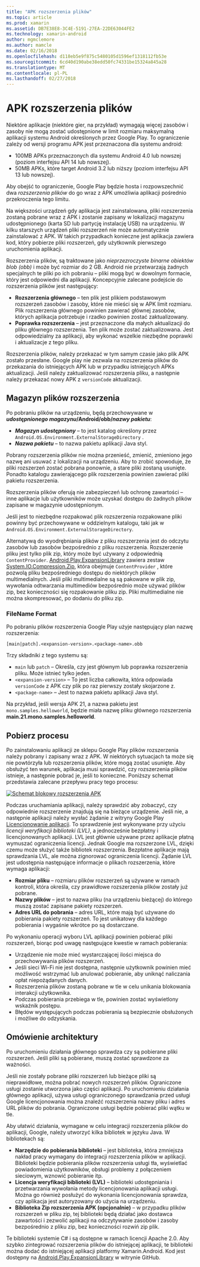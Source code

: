 ```yaml
---
title: "APK rozszerzenia plików"
ms.topic: article
ms.prod: xamarin
ms.assetid: DB7E38E8-3C4E-5191-27EA-22DE63044FE2
ms.technology: xamarin-android
author: mgmclemore
ms.author: mamcle
ms.date: 02/16/2018
ms.openlocfilehash: d118eb5e9f875c5480105d1596ef1318112fb53e
ms.sourcegitcommit: 6cd40d190abe38edd50fc74331be15324a845a28
ms.translationtype: MT
ms.contentlocale: pl-PL
ms.lasthandoff: 02/27/2018
---
```

# <a name="apk-expansion-files"></a>APK rozszerzenia plików

Niektóre aplikacje (niektóre gier, na przykład) wymagają więcej zasobów i zasoby nie mogą zostać udostępnione w limit rozmiaru maksymalną aplikacji systemu Android określonych przez Google Play. To ograniczenie zależy od wersji programu APK jest przeznaczona dla systemu android:

-  100MB APKs przeznaczonych dla systemu Android 4.0 lub nowszej (poziom interfejsu API 14 lub nowszej).
-  50MB APKs, które target Android 3.2 lub niższy (poziom interfejsu API 13 lub nowszej).

Aby obejść to ograniczenie, Google Play będzie hosta i rozpowszechnić dwa *rozszerzenia plików* do go wraz z APK umożliwia aplikacji pośrednio przekroczenia tego limitu. 

Na większości urządzeń gdy aplikacja jest zainstalowana, pliki rozszerzenia zostaną pobrane wraz z APK i zostanie zapisany w lokalizacji magazynu udostępnionego (karta SD lub partycję instalację USB) na urządzeniu. W kilku starszych urządzeń pliki rozszerzeń nie może automatycznie zainstalować z APK. W takich przypadkach konieczne jest aplikacja zawiera kod, który pobierze pliki rozszerzeń, gdy użytkownik pierwszego uruchomienia aplikacji.

Rozszerzenia plików, są traktowane jako *nieprzezroczyste binarne obiektów blob (obb)* i może być rozmiar do 2 GB. Android nie przetwarzają żadnych specjalnych te pliki po ich pobraniu &ndash; pliki mogą być w dowolnym formacie, który jest odpowiedni dla aplikacji. Koncepcyjnie zalecane podejście do rozszerzenia plików jest następujący:

-   **Rozszerzenia głównego** &ndash; ten plik jest plikiem podstawowym rozszerzeń zasobów i zasoby, które nie mieści się w APK limit rozmiaru.   Plik rozszerzenia głównego powinien zawierać głównej zasobów, których aplikacja potrzebuje i rzadko powinien zostać zaktualizowany.
-   **Poprawka rozszerzenia** &ndash; jest przeznaczone dla małych aktualizacji do pliku głównego rozszerzenia.   Ten plik może zostać zaktualizowana. Jest odpowiedzialny za aplikacji, aby wykonać wszelkie niezbędne poprawki i aktualizacje z tego pliku.


Rozszerzenia plików, należy przekazać w tym samym czasie jako plik APK zostało przesłane.
Google play nie zezwala na rozszerzenia plików do przekazania do istniejących APK lub w przypadku istniejących APKs aktualizacji. Jeśli należy zaktualizować rozszerzenia pliku, a następnie należy przekazać nowy APK z `versionCode` aktualizacji.

<a name="Expansion_File_Storage" />

## <a name="expansion-file-storage"></a>Magazyn plików rozszerzenia

Po pobraniu plików na urządzeniu, będą przechowywane w  **_udostępnionego magazynu_/Android/obb/_nazwy pakietu_**:

-   **_Magazyn udostępniony_**  &ndash; to jest katalog określony przez `Android.OS.Environment.ExternalStorageDirectory` .
-   **_Nazwa pakietu_**  &ndash; to nazwa pakietu aplikacji Java styl.


Pobrany rozszerzenia plików nie można przenieść, zmienić, zmieniono jego nazwę ani usuwać z lokalizacji na urządzeniu. Aby to zrobić spowoduje, że pliki rozszerzeń zostać pobrana ponownie, a stare pliki zostaną usunięte. Ponadto katalogu zawierającego plik rozszerzenia powinien zawierać pliki pakietu rozszerzenia.

Rozszerzenia plików oferują nie zabezpieczeń lub ochronę zawartości &ndash; inne aplikacje lub użytkowników może uzyskać dostępu do żadnych plików zapisane w magazynie udostępnionym.

Jeśli jest to niezbędne rozpakować plik rozszerzenia rozpakowane pliki powinny być przechowywane w oddzielnym katalogu, taki jak w `Android.OS.Environment.ExternalStorageDirectory`.

Alternatywą do wyodrębniania plików z pliku rozszerzenia jest do odczytu zasobów lub zasobów bezpośrednio z pliku rozszerzenia. Rozszerzenie pliku jest tylko plik zip, który może być używany z odpowiednią `ContentProvider`. [Android.Play.ExpansionLibrary](https://github.com/mattleibow/Android.Play.ExpansionLibrary) zawiera zestaw [System.IO.Compression.Zip](https://github.com/mattleibow/Android.Play.ExpansionLibrary/tree/master/System.IO.Compression.Zip), która obejmuje `ContentProvider` , które pozwolą pliku bezpośredniego dostępu do niektórych plików multimedialnych. Jeśli pliki multimedialne są są pakowane w plik zip, wywołania odtwarzania multimediów bezpośrednio może używać plików zip, bez konieczności się rozpakowanie pliku zip. Pliki multimedialne nie można skompresować, po dodaniu do pliku zip. 

<a name="FileName_Format" />

### <a name="filename-format"></a>FileName Format

Po pobraniu plików rozszerzenia Google Play użyje następujący plan nazwę rozszerzenia:

    [main|patch].<expansion-version>.<package-name>.obb

Trzy składniki z tego systemu są:

-   `main` lub `patch` &ndash; Określa, czy jest głównym lub poprawka rozszerzenia pliku. Może istnieć tylko jeden.
-   `<expansion-version>` &ndash; To jest liczba całkowita, która odpowiada `versionCode` z APK czy plik po raz pierwszy zostały skojarzone z.
-   `<package-name>` &ndash; Jest to nazwa pakietu aplikacji Java styl.


Na przykład, jeśli wersja APK 21, a nazwa pakietu jest `mono.samples.helloworld`, będzie miała nazwę pliku głównego rozszerzenia **main.21.mono.samples.helloworld**.

<a name="Download_Process" />

## <a name="download-process"></a>Pobierz procesu

Po zainstalowaniu aplikacji ze sklepu Google Play plików rozszerzenia należy pobrany i zapisany wraz z APK. W niektórych sytuacjach ta może się nie powtórzyła lub rozszerzenia plików, które mogą zostać usunięte. Aby obsłużyć ten warunek, aplikacja musi sprawdzić, czy rozszerzenia plików istnieje, a następnie pobrać je, jeśli to konieczne. Poniższy schemat przedstawia zalecane przepływu pracy tego procesu:

[ ![Schemat blokowy rozszerzenia APK](apk-expansion-files-images/apkexpansion.png)](apk-expansion-files-images/apkexpansion.png)

Podczas uruchamiania aplikacji, należy sprawdzić aby zobaczyć, czy odpowiednie rozszerzenie znajdują się na bieżące urządzenie. Jeśli nie, a następnie aplikacji należy wysłać żądanie z witryny Google Play [Licencjonowanie aplikacji](http://developer.android.com/google/play/licensing/index.html). To sprawdzenie jest wykonywane przy użyciu *licencji weryfikacji biblioteki (LVL)*, a jednocześnie bezpłatny i licencjonowanych aplikacji. LVL jest głównie używane przez aplikacje płatną wymuszać ograniczenia licencji. Jednak Google ma rozszerzone LVL, dzięki czemu może służyć także bibliotek rozszerzenia. Bezpłatne aplikacje mają sprawdzania LVL, ale można zignorować ograniczenia licencji. Żądanie LVL jest udostępnia następujące informacje o plikach rozszerzenia, które wymaga aplikacji: 

-   **Rozmiar pliku** &ndash; rozmiaru plików rozszerzeń są używane w ramach kontroli, która określa, czy prawidłowe rozszerzenia plików zostały już pobrane.  
-   **Nazwy plików** &ndash; jest to nazwa pliku (na urządzeniu bieżącej) do którego muszą zostać zapisane pakiety rozszerzeń.  
-   **Adres URL do pobrania** &ndash; adres URL, które mają być używane do pobierania pakiety rozszerzeń.   To jest unikatowy dla każdego pobierania i wygaśnie wkrótce po są dostarczane.


Po wykonaniu operacji wyboru LVL aplikacji powinien pobierać pliki rozszerzeń, biorąc pod uwagę następujące kwestie w ramach pobierania:

-  Urządzenie nie może mieć wystarczającej ilości miejsca do przechowywania plików rozszerzeń.
-  Jeśli sieci Wi-Fi nie jest dostępna, następnie użytkownik powinien mieć możliwość wstrzymać lub anulować pobieranie, aby uniknąć naliczania opłat niepożądanych danych.
-  Rozszerzenia plików zostaną pobrane w tle w celu unikania blokowania interakcji użytkownika.
-  Podczas pobierania przebiega w tle, powinien zostać wyświetlony wskaźnik postępu.
-  Błędów występujących podczas pobierania są bezpiecznie obsłużonych i możliwe do odzyskania.


<a name="Architectural_Overview" />

## <a name="architectural-overview"></a>Omówienie architektury

Po uruchomieniu działania głównego sprawdza czy są pobierane pliki rozszerzeń. Jeśli pliki są pobierane, muszą zostać sprawdzone za ważności.

Jeśli nie zostały pobrane pliki rozszerzeń lub bieżące pliki są nieprawidłowe, można pobrać nowych rozszerzeń plików. Ograniczone usługi zostanie utworzona jako części aplikacji. Po uruchomieniu działania głównego aplikacji, używa usługi ograniczonego sprawdzania przed usługi Google licencjonowania można znaleźć rozszerzenia nazwy pliku i adres URL plików do pobrania. Ograniczone usługi będzie pobierać pliki wątku w tle.

Aby ułatwić działania, wymagane w celu integracji rozszerzenia plików do aplikacji, Google, należy utworzyć kilka bibliotek w języku Java. W bibliotekach są:

-   **Narzędzie do pobierania biblioteki** &ndash; jest biblioteka, która zmniejsza nakład pracy wymagany do integracji rozszerzenia plików w aplikacji.   Biblioteki będzie pobierania plików rozszerzenia usługi tła, wyświetlać powiadomienia użytkowników, obsługi problemy z połączeniem sieciowym, wznowić pobieranie itp.
-   **Licencja weryfikacji biblioteki (LVL)** &ndash; biblioteki udostępniania i przetwarzania wywołania metody licencjonowania aplikacji usługi.   Można go również posłużyć do wykonania licencjonowania sprawdza, czy aplikacja jest autoryzowany do użycia na urządzeniu.
-   **Biblioteka Zip rozszerzenia APK (opcjonalnie)** &ndash; w przypadku plików rozszerzeń w pliku zip, tej biblioteki będą działać jako dostawca zawartości i zezwolić aplikacji na odczytywanie zasobów i zasoby bezpośrednio z pliku zip, bez konieczności rozwiń zip plik.  


Te biblioteki systemie C# i są dostępne w ramach licencji Apache 2.0. Aby szybko zintegrować rozszerzenia plików do istniejącej aplikacji, te biblioteki można dodać do istniejącej aplikacji platformy Xamarin.Android. Kod jest dostępny na [Android.Play.ExpansionLibrary](https://github.com/mattleibow/Android.Play.ExpansionLibrary) w witrynie GitHub.
